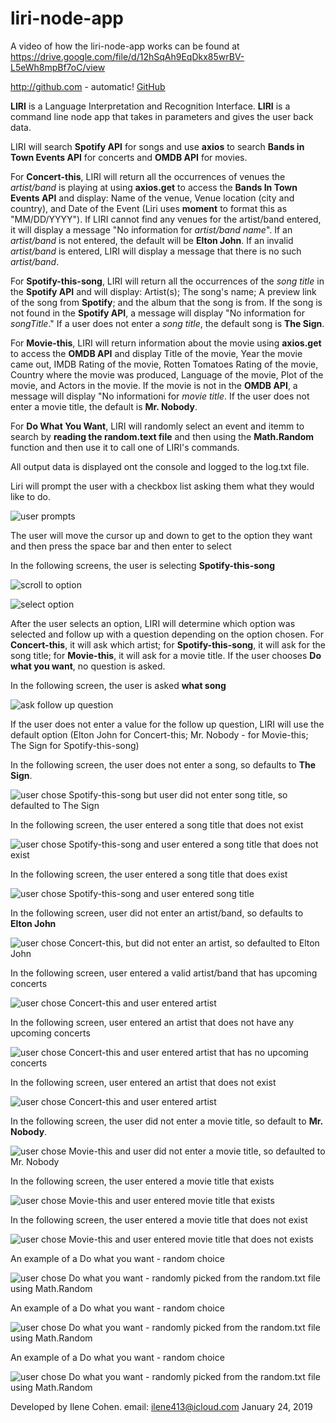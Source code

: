 # liri-node-app
A video of how the liri-node-app works can be found at https://drive.google.com/file/d/12hSqAh9EqDkx85wrBV-L5eWh8mpBf7oC/view

http://github.com - automatic!
[GitHub](https://drive.google.com/file/d/12hSqAh9EqDkx85wrBV-L5eWh8mpBf7oC/view)

**LIRI** is a Language Interpretation and Recognition Interface. **LIRI** is a command line node app that takes in parameters and gives the user back data.

LIRI will search **Spotify API** for songs and use **axios** to search **Bands in Town Events API** for concerts and **OMDB API** for movies. 

For **Concert-this**, LIRI will return all the occurrences of venues the _artist/band_ is playing at using **axios.get** to access the **Bands In Town Events API** and display: Name of the venue, Venue location (city and country), and Date of the Event (Liri uses **moment** to format this as "MM/DD/YYYY"). If LIRI cannot find any venues for the artist/band entered, it will display a message "No information for _artist/band name_". If an _artist/band_ is not entered, the default will be **Elton John**. If an invalid _artist/band_ is entered, LIRI will display a message that there is no such _artist/band_. 

For **Spotify-this-song**, LIRI will return all the occurrences of the _song title_ in the **Spotify API** and will display: Artist(s); The song's name; A preview link of the song from **Spotify**; and the album that the song is from. If the song is not found in the **Spotify API**, a message will display "No information for _songTitle_." If a user does not enter a _song title_, the default song is **The Sign**.

For **Movie-this**, LIRI will return information about the movie using **axios.get** to access the **OMDB API** and display Title of the movie, Year the movie came out, IMDB Rating of the movie, Rotten Tomatoes Rating of the movie, Country where the movie was produced, Language of the movie, Plot of the movie, and Actors in the movie. If the movie is not in the  **OMDB API**, a message will display "No informationi for  _movie title_. If the user does not enter a movie title, the default is **Mr. Nobody**.

For **Do What You Want**, LIRI will randomly select an event and itemm to search by **reading the random.text file** and then using the **Math.Random** function and then use it to call one of LIRI's commands.

All output data is displayed ont the console and logged to the log.txt file. 

Liri will prompt the user with a checkbox list asking them what they would like to do. 

![user prompts](https://github.com/Ilene0413/liri-node-app/blob/master/images/prompt-screen.png)

The user will move the cursor up and down to get to the option they want and then press the space bar and then enter to select

In the following screens, the user is selecting **Spotify-this-song**

![scroll to option](https://github.com/Ilene0413/liri-node-app/blob/master/images/scroll-option.png)

![select option](https://github.com/Ilene0413/liri-node-app/blob/master/images/select-option.png)

After the user selects an option, LIRI will determine which option was selected and follow up with a question depending on the option chosen. For **Concert-this**, it will ask which artist; for **Spotify-this-song**, it will ask for the song title; for **Movie-this**, it will ask for a movie title.  If the user chooses **Do what you want**, no question is asked.

In the following screen, the user is asked **what song**

![ask follow up question](https://github.com/Ilene0413/liri-node-app/blob/master/images/ask-follow-up-quest.png)

If the user does not enter a value for the follow up question, LIRI will use the default option (Elton John for Concert-this; Mr. Nobody - for Movie-this; The Sign for Spotify-this-song)

In the following screen, the user does not enter a song, so defaults to **The Sign**.

![user chose Spotify-this-song but user did not enter song title, so defaulted to The Sign](https://github.com/Ilene0413/liri-node-app/blob/master/images/spotify-no-song-entered.png)

In the following screen, the user entered a song title that does not exist

![user chose Spotify-this-song and user entered a song title that does not exist](https://github.com/Ilene0413/liri-node-app/blob/master/images/invalid-song.png)

In the following screen, the user entered a song title that does exist

![user chose Spotify-this-song and user entered song title](https://github.com/Ilene0413/liri-node-app/blob/master/images/song-title-entered.png)

In the following screen, user did not enter an artist/band, so defaults to **Elton John**

![user chose Concert-this, but did not enter an artist, so defaulted to Elton John](https://github.com/Ilene0413/liri-node-app/blob/master/images/no-artist-entered.png)

In the following screen, user entered a valid artist/band that has upcoming concerts

![user chose Concert-this and user entered artist](https://github.com/Ilene0413/liri-node-app/blob/master/images/artist-entered.jpg)

In the following screen, user entered an artist that does not have any upcoming concerts

![user chose Concert-this and user entered artist that has no upcoming concerts](https://github.com/Ilene0413/liri-node-app/blob/master/images/no-venues.png)


In the following screen, user entered an artist that does not exist

![user chose Concert-this and user entered artist](https://github.com/Ilene0413/liri-node-app/blob/master/images/invalid-artist.png)

In the following screen, the user did not enter a movie title, so default to **Mr. Nobody**.

![user chose Movie-this and user did not enter a movie title, so defaulted to Mr. Nobody](https://github.com/Ilene0413/liri-node-app/blob/master/images/no-movie-entered.png)

In the following screen, the user entered a movie title that exists

![user chose Movie-this and user entered movie title that exists](https://github.com/Ilene0413/liri-node-app/blob/master/images/movie-entered.png)

In the following screen, the user entered a movie title that does not exist

![user chose Movie-this and user entered movie title that does not exists](https://github.com/Ilene0413/liri-node-app/blob/master/images/movie-doesnt-exist.png)

An example of a Do what you want - random choice

![user chose Do what you want - randomly picked from the random.txt file using Math.Random](https://github.com/Ilene0413/liri-node-app/blob/master/images/dowhatyouwant-choice1.png)

An example of a Do what you want - random choice

![user chose Do what you want - randomly picked from the random.txt file using Math.Random](https://github.com/Ilene0413/liri-node-app/blob/master/images/dowhatyouwant-choice2.png)


An example of a Do what you want - random choice

![user chose Do what you want - randomly picked from the random.txt file using Math.Random](https://github.com/Ilene0413/liri-node-app/blob/master/images/dowhatyouwant-choice3.png)



Developed by Ilene Cohen.
email: ilene413@icloud.com
January 24, 2019

